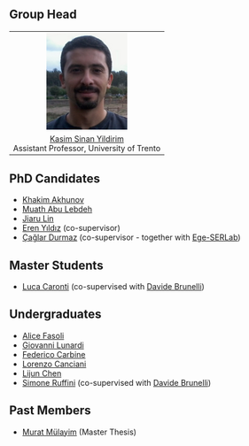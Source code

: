 ## Group Head
<table style="width:75%">
  <tr>
    <td style="text-align:center"><img src="/assets/img/ksy.jpeg" height="175"></td>
  </tr>
  <tr>
    <td style="text-align:center"><a href="https://sinanyil81.github.io/">Kasim Sinan Yildirim</a> <br>Assistant Professor, University of Trento</td>
  </tr>  
</table>

## PhD Candidates
- [Khakim Akhunov](https://webapps.unitn.it/du/en/Persona/PER0230856)
- [Muath Abu Lebdeh](https://webapps.unitn.it/du/it/Persona/PER0242263)
- [Jiaru Lin](https://webapps.unitn.it/du/en/Persona/PER0242736)
- [Eren Yıldız](https://erenyildiz33.github.io/) (co-supervisor)
- [Çağlar Durmaz](https://www.researchgate.net/profile/Caglar_Durmaz) (co-supervisor - together with [Ege-SERLab](http://akademik.ube.ege.edu.tr/serlab/))

## Master Students
- [Luca Caronti](https://github.com/lucacaronti) (co-supervised with [Davide Brunelli](https://webapps.unitn.it/du/en/Persona/PER0061723/Curriculum))

## Undergraduates
- [Alice Fasoli]()
- [Giovanni Lunardi]()
- [Federico Carbine]()
- [Lorenzo Canciani]()
- [Lijun Chen](https://github.com/chenlijun99)
- [Simone Ruffini](https://simoneruffini.github.io/)  (co-supervised with [Davide Brunelli](https://webapps.unitn.it/du/en/Persona/PER0061723/Curriculum))

## Past Members
- [Murat Mülayim](https://www.linkedin.com/in/mulayimmurat/) (Master Thesis)  
